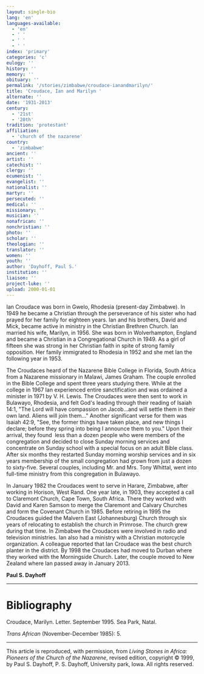 ```yaml
---
layout: single-bio
lang: 'en'
languages-available:
  - 'en'
  - ' '
  - ' '
  - ' '
index: 'primary'
categories: 'c'
eulogy: ''
history: ''
memory: ''
obituary: ''
permalink: '/stories/zimbabwe/croudace-ianandmarilyn/'
title: 'Croudace, Ian and Marilyn '
alternate: ''
date: '1931-2013'
century:
  - '21st'
  - '20th'
tradition: 'protestant'
affiliation:
  - 'church of the nazarene'
country:
  - 'zimbabwe'
ancient: ''
artist: ''
catechist: ''
clergy: ''
ecumenist: ''
evangelist: ''
nationalist: ''
martyr: ''
persecuted: ''
medical: ''
missionary: ''
musician: ''
nonafrican: ''
nonchristian: ''
photo: ''
scholar: ''
theologian: ''
translator: ''
women: ''
youth: ''
author: 'Dayhoff, Paul S.'
institution: ''
liaison: ''
project-luke: ''
upload: 2000-01-01
---
```



Ian Croudace was born in Gwelo, Rhodesia (present-day  Zimbabwe). In 1949 he became a Christian through the perseverance of his sister  who had prayed for her family for eighteen years. Ian and his brothers, David  and Mick, became active in ministry in the Christian Brethren Church. Ian married  his wife, Marilyn, in 1956. She was born in Wolverhampton, England and became a  Christian in a Congregational Church in 1949. As a girl of fifteen she was  strong in her Christian faith in spite of strong family opposition. Her family immigrated  to Rhodesia in 1952 and she met Ian the following year in 1953.

The Croudaces heard of the Nazarene Bible College in Florida, South Africa from  a Nazarene missionary in Malawi, James Graham. The couple enrolled in the Bible  College and spent three years studying there. While at the college in 1967 Ian experienced  entire sanctification and was ordained a minister in 1971 by V. H. Lewis. The  Croudaces were then sent to work in Bulawayo, Rhodesia, and felt God's leading through  their reading of Isaiah 14:1, &quot;The Lord will have compassion on Jacob...and  will settle them in their own land. Aliens will join them...&quot; Another  significant verse for them was Isaiah 42:9, &quot;See, the former things have  taken place, and new things I declare; before they spring into being I announce  them to you.&quot; Upon their arrival, they found &nbsp;less than a dozen people who were members of  the congregation and decided to close Sunday morning services and concentrate  on Sunday school with a special focus on an adult Bible class. After six months  they restarted Sunday morning worship services and in six years membership of  the small congregation had grown from just a dozen to sixty-five. Several  couples, including Mr. and Mrs. Tony Whittal, went into full-time ministry from  this congregation in Bulawayo.

In January 1982 the Croudaces went to serve in  Harare, Zimbabwe, after working in Horison, West Rand. One year late, in 1903,  they accepted a call to Claremont Church, Cape Town, South Africa. There they  worked with David and Karen Samson to merge the Claremont and Calvary Churches and  form the Covenant Church in 1985. Before retiring in 1995 the Croudaces guided  the Malvern East (Johannesburg) Church through six years of relocating to  establish the church in Primrose. The church grew during that time.
In Zimbabwe the Croudaces were involved in radio  and television ministries. Ian also had a ministry with a Christian motorcycle  organization. A colleague reported that Ian Croudace was the best church  planter in the district. By 1998 the Croudaces had moved to Durban where they  worked with the Morningside Church. Later, the couple moved to New Zealand where  Ian passed away in January 2013.

**Paul S. Dayhoff**

---

# Bibliography
Croudace, Marilyn.  Letter. September 1995. Sea Park, Natal.

*Trans African* (November-December 1985): 5.

---

This article is reproduced,  with permission, from *Living Stones in  Africa: Pioneers of the Church of the Nazarene*, revised edition, copyright &copy;  1999, by Paul S. Dayhoff, P. S. Dayhoff, University park, Iowa. All rights  reserved.